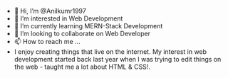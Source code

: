 - 👋 Hi, I’m @Anilkumr1997
- 👀 I’m interested in Web Development
- 🌱 I’m currently learning MERN-Stack Development
- 💞️ I’m looking to collaborate on Web Developer
- 📫 How to reach me ...
- I enjoy creating things that live on the internet. My interest in web development started back last year when I was trying to edit things   on the web - taught me a lot about HTML & CSS!.

<!---
Anilkumr1997/Anilkumr1997 is a ✨ special ✨ repository because its `README.md` (this file) appears on your GitHub profile.
You can click the Preview link to take a look at your changes.
--->
